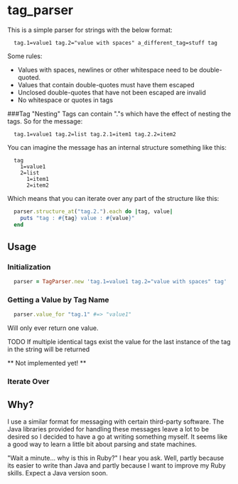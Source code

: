 tag_parser
==========

This is a simple parser for strings with the below format:
```
  tag.1=value1 tag.2="value with spaces" a_different_tag=stuff tag
```
Some rules:
* Values with spaces, newlines or other whitespace need to be double-quoted.
* Values that contain double-quotes must have them escaped
* Unclosed double-quotes that have not been escaped are invalid
* No whitespace or quotes in tags

###Tag "Nesting"
Tags can contain "."s which have the effect of nesting the tags.
So for the message:
```
  tag.1=value1 tag.2=list tag.2.1=item1 tag.2.2=item2
```

You can imagine the message has an internal structure something like this:
```
  tag
    1=value1 
    2=list 
      1=item1 
      2=item2
```

Which means that you can iterate over any part of the structure like this:
``` ruby
  parser.structure_at("tag.2.").each do |tag, value|
    puts "tag : #{tag} value : #{value}"
  end
```

Usage
-----

### Initialization
``` ruby
  parser = TagParser.new 'tag.1=value1 tag.2="value with spaces" tag'
```

### Getting a Value by Tag Name
``` ruby
  parser.value_for "tag.1" #=> "value1"
```

Will only ever return one value. 

TODO If multiple identical tags exist the value for the last instance of the tag in the string will be returned

** Not implemented yet! **
### Iterate Over 


Why?
----
I use a similar format for messaging with certain third-party software. The Java libraries provided for handling these messages leave a lot to be desired so I decided to have a go at writing something myself. It seems like a good way to learn a little bit about parsing and state machines. 

"Wait a minute... why is this in Ruby?" I hear you ask. Well, partly because its easier to write than Java and partly because I want to improve my Ruby skills. Expect a Java version soon.
